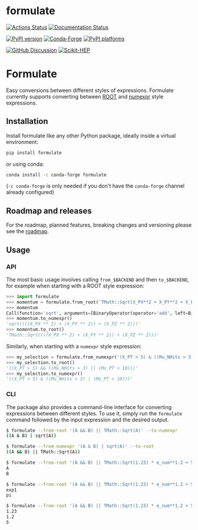 # formulate

[![Actions Status][actions-badge]][actions-link]
[![Documentation Status][rtd-badge]][rtd-link]

[![PyPI version][pypi-version]][pypi-link]
[![Conda-Forge][conda-badge]][conda-link]
[![PyPI platforms][pypi-platforms]][pypi-link]

[![GitHub Discussion][github-discussions-badge]][github-discussions-link]
[![Scikit-HEP][sk-badge]](https://scikit-hep.org/)

<!-- prettier-ignore-start -->
[actions-badge]:            https://github.com/scikit-hep/formulate/workflows/unittests/badge.svg
[actions-link]:             https://github.com/Scikit-HEP/formulate/actions
[conda-badge]:              https://img.shields.io/conda/vn/conda-forge/formulate
[conda-link]:               https://github.com/conda-forge/formulate-feedstock
[github-discussions-badge]: https://img.shields.io/static/v1?label=Discussions&message=Ask&color=blue&logo=github
[github-discussions-link]:  https://github.com/Scikit-HEP/formulate/discussions
[pypi-link]:                https://pypi.org/project/formulate/
[pypi-platforms]:           https://img.shields.io/pypi/pyversions/formulate
[pypi-version]:             https://img.shields.io/pypi/v/formulate
[rtd-badge]:                https://readthedocs.org/projects/formulate/badge/?version=latest
[rtd-link]:                 https://formulate.readthedocs.io/en/latest/?badge=latest
[sk-badge]:                 https://scikit-hep.org/assets/images/Scikit--HEP-Project-blue.svg

<!-- prettier-ignore-end -->

Formulate
=========

Easy conversions between different styles of expressions. Formulate
currently supports converting between
[ROOT](https://root.cern.ch/doc/master/classTFormula.html) and
[numexpr](https://numexpr.readthedocs.io/en/latest/user_guide.html)
style expressions.



Installation
------------

Install formulate like any other Python package, ideally inside a virtual environment:

```bash
pip install formulate
```

or using conda:

```bash
conda install -c conda-forge formulate
```

(`-c conda-forge` is only needed if you don't have the `conda-forge` channel already configured)

Roadmap and releases
----------------------

For the roadmap, planned features, breaking changes and versioning please see the [roadmap](https://github.com/scikit-hep/formulate/discussions/61).

Usage
-----

### API


The most basic usage involves calling `from_$BACKEND` and then `to_$BACKEND`, for example when starting with a ROOT style expression:

```python
>>> import formulate
>>> momentum = formulate.from_root('TMath::Sqrt(X_PX**2 + X_PY**2 + X_PZ**2)')
>>> momentum
Call(function='sqrt', arguments=[BinaryOperator(operator='add', left=BinaryOperator(operator='add', left=BinaryOperator(operator='pow', left=Symbol(name='X_PX'), right=Literal(value=2)), right=BinaryOperator(operator='pow', left=Symbol(name='X_PY'), right=Literal(value=2))), right=BinaryOperator(operator='pow', left=Symbol(name='X_PZ'), right=Literal(value=2)))])
>>> momentum.to_numexpr()
'sqrt((((X_PX ** 2) + (X_PY ** 2)) + (X_PZ ** 2)))'
>>> momentum.to_root()
'TMath::Sqrt((((X_PX ** 2) + (X_PY ** 2)) + (X_PZ ** 2)))'
```
Similarly, when starting with a `numexpr` style expression:

```python
>>> my_selection = formulate.from_numexpr('(X_PT > 5) & ((Mu_NHits > 3) | (Mu_PT > 10))')
>>> my_selection.to_root()
'((X_PT > 5) && ((Mu_NHits > 3) || (Mu_PT > 10)))'
>>> my_selection.to_numexpr()
'((X_PT > 5) & ((Mu_NHits > 3) | (Mu_PT > 10)))'
```

### CLI

The package also provides a command-line interface for converting expressions between different styles. To use it, simply run the `formulate` command followed by the input expression and the desired output.

```bash
$ formulate --from-root '(A && B) || TMath::Sqrt(A)' --to-numexpr
((A & B) | sqrt(A))

$ formulate --from-numexpr '(A & B) | sqrt(A)' --to-root
((A && B) || TMath::Sqrt(A))

$ formulate --from-root '(A && B) || TMath::Sqrt(1.23) * e_num**1.2 + 5*pi' --variables
A
B

$ formulate --from-root '(A && B) || TMath::Sqrt(1.23) * e_num**1.2 + 5*pi' --named-constants
exp1
pi

$ formulate --from-root '(A && B) || TMath::Sqrt(1.23) * e_num**1.2 + 5*pi' --unnamed-constants
1.23
1.2
5
```
